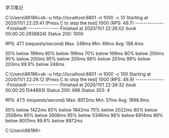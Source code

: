 学习笔记


C:\Users\86186>sb -u http://localhost:8801 -n 1000 -c 10
Starting at 2020/11/1 22:25:41
[Press C to stop the test]
1000    (RPS: 49.7)
---------------Finished!----------------
Finished at 2020/11/1 22:26:02 (took 00:00:20.2938824)
Status 200:    1000

RPS: 47.1 (requests/second)
Max: 248ms
Min: 69ms
Avg: 198.4ms

  50%   below 199ms
  60%   below 199ms
  70%   below 199ms
  80%   below 200ms
  90%   below 200ms
  95%   below 200ms
  98%   below 201ms
  99%   below 203ms
99.9%   below 248ms

C:\Users\86186>sb -u http://localhost:8801 -n 1000 -c 100
Starting at 2020/11/1 22:26:12
[Press C to stop the test]
1000    (RPS: 49.9)
---------------Finished!----------------
Finished at 2020/11/1 22:26:32 (took 00:00:20.1544893)
Status 200:    996
Status 303:    4

RPS: 47.5 (requests/second)
Max: 8972ms
Min: 57ms
Avg: 1898.9ms

  50%   below 1422ms
  60%   below 1842ms
  70%   below 2022ms
  80%   below 2506ms
  90%   below 3906ms
  95%   below 5346ms
  98%   below 6914ms
  99%   below 8001ms
99.9%   below 8972ms

C:\Users\86186>